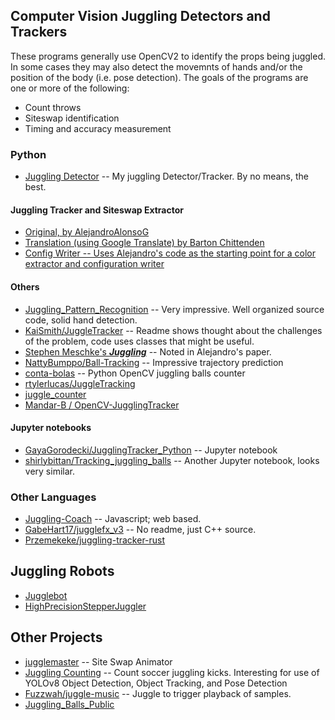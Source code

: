 ## Computer Vision Juggling Detectors and Trackers

These programs generally use OpenCV2 to identify the props being juggled. In some cases they may also detect the movemnts of hands and/or the position of the body (i.e. pose detection).
The goals of the programs are one or more of the following:

* Count throws
* Siteswap identification
* Timing and accuracy measurement

### Python

* [Juggling Detector](https://github.com/bartonski/juggling_detector) -- My juggling Detector/Tracker. By no means, the best.

#### Juggling Tracker and Siteswap Extractor

* [Original, by AlejandroAlonsoG](https://github.com/AlejandroAlonsoG/tfg_jugglingTrackingSiteswap)
* [Translation (using Google Translate) by Barton Chittenden](https://github.com/bartonski/tfg_jugglingTrackingSiteswap/tree/english_translation)
* [Config Writer -- Uses Alejandro's code as the starting point for a color extractor and configuration writer](https://github.com/bartonski/tfg_jugglingTrackingSiteswap/tree/config_writer)

#### Others

* [Juggling_Pattern_Recognition](https://github.com/kaijaz123/Juggling_Pattern_Recognition) -- Very impressive. Well organized source code, solid hand detection.
* [KaiSmith/JuggleTracker](https://github.com/KaiSmith/JuggleTracker) -- Readme shows thought about the challenges of the problem, code uses classes that might be useful.
* [Stephen Meschke's ***Juggling***](https://github.com/smeschke/juggling) -- Noted in Alejandro's paper.
* [NattyBumppo/Ball-Tracking](https://github.com/NattyBumppo/Ball-Tracking) -- Impressive trajectory prediction
* [conta-bolas](https://github.com/ocarneiro/conta-bolas) -- Python OpenCV juggling balls counter
* [rtylerlucas/JuggleTracking](https://github.com/rtylerlucas/JuggleTracking)
* [juggle_counter](https://github.com/jorgem0/juggle_counter/tree/master)
* [Mandar-B / OpenCV-JugglingTracker](https://github.com/Mandar-B/OpenCV-JugglingTracker)

#### Jupyter notebooks

* [GayaGorodecki/JugglingTracker_Python](https://github.com/GayaGorodecki/JugglingTracker_Python) -- Jupyter notebook
* [shirlybittan/Tracking_juggling_balls](https://github.com/shirlybittan/Tracking_juggling_balls) -- Another Jupyter notebook, looks very similar.

### Other Languages

* [Juggling-Coach](https://github.com/ChristopherCarson/Juggling-Coach) -- Javascript; web based.
* [GabeHart17/jugglefx_v3](https://github.com/GabeHart17/jugglefx_v3) -- No readme, just C++ source.
* [Przemekeke/juggling-tracker-rust](https://github.com/Przemekeke/juggling-tracker-rust)


## Juggling Robots

* [Jugglebot](https://github.com/Project-DeepBlue-Juggling/Jugglebot)
* [HighPrecisionStepperJuggler](https://github.com/T-Kuhn/HighPrecisionStepperJuggler) 

## Other Projects

* [jugglemaster](https://github.com/perjg/jugglemaster) -- Site Swap Animator
* [Juggling Counting](https://github.com/vrizawahyu22/juggling_counting) -- Count soccer juggling kicks. Interesting for use of YOLOv8 Object Detection, Object Tracking, and Pose Detection
* [Fuzzwah/juggle-music](https://github.com/Fuzzwah/juggle-music) -- Juggle to trigger playback of samples.
* [Juggling_Balls_Public](https://github.com/arkadiraf/Juggling_Balls_Public)

